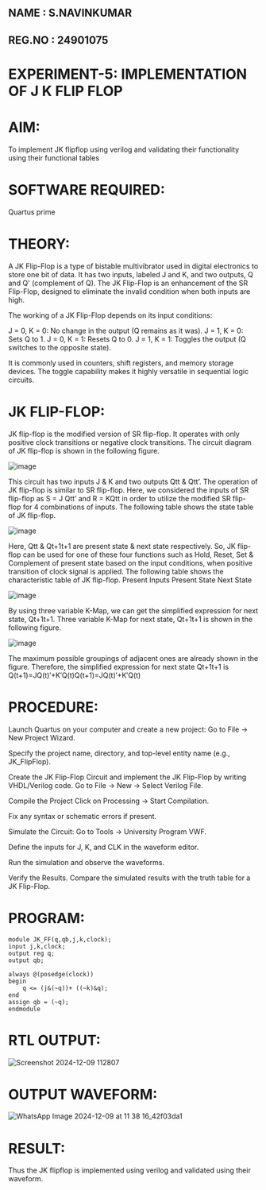 ## NAME : S.NAVINKUMAR
## REG.NO : 24901075
# EXPERIMENT-5: IMPLEMENTATION OF J K FLIP FLOP

# AIM: 

To implement  JK flipflop using verilog and validating their functionality using their functional tables

# SOFTWARE REQUIRED:

Quartus prime

# THEORY:

A JK Flip-Flop is a type of bistable multivibrator used in digital electronics to store one bit of data. It has two inputs, labeled J and K, and two outputs, Q and Q' (complement of Q). The JK Flip-Flop is an enhancement of the SR Flip-Flop, designed to eliminate the invalid condition when both inputs are high.

The working of a JK Flip-Flop depends on its input conditions:

J = 0, K = 0: No change in the output (Q remains as it was).
J = 1, K = 0: Sets Q to 1.
J = 0, K = 1: Resets Q to 0.
J = 1, K = 1: Toggles the output (Q switches to the opposite state).

It is commonly used in counters, shift registers, and memory storage devices. The toggle capability makes it highly versatile in sequential logic circuits.

# JK FLIP-FLOP: 

JK flip-flop is the modified version of SR flip-flop. It operates with only positive clock transitions or negative clock transitions. The circuit diagram of JK flip-flop is shown in the following figure.

![image](https://github.com/naavaneetha/JKFLIPFLOP-USING-IF-ELSE/assets/154305477/a649c30b-232b-4558-b188-fd6c09845180)


This circuit has two inputs J & K and two outputs Qtt & Qtt’. The operation of JK flip-flop is similar to SR flip-flop. Here, we considered the inputs of SR flip-flop as S = J Qtt’ and R = KQtt in order to utilize the modified SR flip-flop for 4 combinations of inputs. The following table shows the state table of JK flip-flop.

![image](https://github.com/naavaneetha/JKFLIPFLOP-USING-IF-ELSE/assets/154305477/c4360742-e8a8-4937-b089-c46c0433f9a3)

 
Here, Qtt & Qt+1t+1 are present state & next state respectively. So, JK flip-flop can be used for one of these four functions such as Hold, Reset, Set & Complement of present state based on the input conditions, when positive transition of clock signal is applied. The following table shows the characteristic table of JK flip-flop. Present Inputs Present State Next State
 
![image](https://github.com/naavaneetha/JKFLIPFLOP-USING-IF-ELSE/assets/154305477/6c275261-a6d5-4c37-a3a7-1e88ca11c4cd)

By using three variable K-Map, we can get the simplified expression for next state, Qt+1t+1. Three variable K-Map for next state, Qt+1t+1 is shown in the following figure.
 
![image](https://github.com/naavaneetha/JKFLIPFLOP-USING-IF-ELSE/assets/154305477/5174f41b-0ce0-4329-a372-6d1943ea6673)

The maximum possible groupings of adjacent ones are already shown in the figure. Therefore, the simplified expression for next state Qt+1t+1 is Q(t+1)=JQ(t)′+K′Q(t)Q(t+1)=JQ(t)′+K′Q(t)

# PROCEDURE:

Launch Quartus on your computer and create a new project:
Go to File → New Project Wizard.

Specify the project name, directory, and top-level entity name (e.g., JK_FlipFlop).

Create the JK Flip-Flop Circuit and implement the JK Flip-Flop by writing VHDL/Verilog code.
Go to File → New → Select Verilog File.

Compile the Project
Click on Processing → Start Compilation.

Fix any syntax or schematic errors if present.

Simulate the Circuit:
Go to Tools → University Program VWF.

Define the inputs for J, K, and CLK in the waveform editor.

Run the simulation and observe the waveforms.

Verify the Results.
Compare the simulated results with the truth table for a JK Flip-Flop.

# PROGRAM:
~~~
module JK_FF(q,qb,j,k,clock);
input j,k,clock;
output reg q;
output qb;

always @(posedge(clock))
begin
	q <= (j&(~q))+ ((~k)&q);
end
assign qb = (~q);
endmodule
~~~
# RTL OUTPUT:

![Screenshot 2024-12-09 112807](https://github.com/user-attachments/assets/3aa952c6-452b-4a95-a88f-f358341b71d6)


# OUTPUT WAVEFORM:

![WhatsApp Image 2024-12-09 at 11 38 16_42f03da1](https://github.com/user-attachments/assets/3aa78ebd-f302-4223-88ca-c4cb0344a0a5)

# RESULT:

Thus the JK flipflop is implemented using verilog and validated using their waveform.
